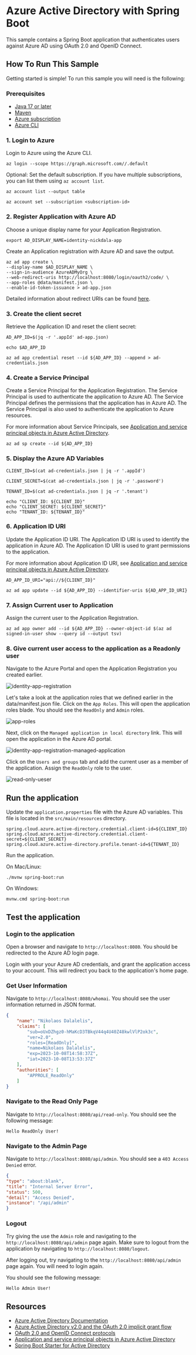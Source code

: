 # Azure Active Directory with Spring Boot

This sample contains a Spring Boot application that authenticates users against Azure AD using OAuth 2.0 and OpenID Connect.

## How To Run This Sample

Getting started is simple!  To run this sample you will need is the following:

### Prerequisites

- [Java 17 or later](http://www.oracle.com/technetwork/java/javase/downloads/index.html)
- [Maven](https://maven.apache.org/download.cgi)
- [Azure subscription](https://azure.microsoft.com/en-us/free/)
- [Azure CLI](https://docs.microsoft.com/en-us/cli/azure/install-azure-cli?view=azure-cli-latest)


### 1. Login to Azure

Login to Azure using the Azure CLI.

```shell
az login --scope https://graph.microsoft.com//.default
```

Optional: Set the default subscription. If you have multiple subscriptions, you can list them using `az account list`.

```shell
az account list --output table

az account set --subscription <subscription-id>
```

### 2. Register Application with Azure AD

Choose a unique display name for your Application Registration.

```shell
export AD_DISPLAY_NAME=identity-nickdala-app
```

Create an Application registration with Azure AD and save the output.

```shell
az ad app create \
--display-name $AD_DISPLAY_NAME \
--sign-in-audience AzureADMyOrg \
--web-redirect-uris http://localhost:8080/login/oauth2/code/ \
--app-roles @data/manifest.json \
--enable-id-token-issuance > ad-app.json
```

Detailed information about redirect URIs can be found [here](https://docs.microsoft.com/en-us/azure/active-directory/develop/quickstart-register-app#add-a-redirect-uri).

### 3. Create the client secret

Retrieve the Application ID and reset the client secret:

```shell
AD_APP_ID=$(jq -r '.appId' ad-app.json)

echo $AD_APP_ID

az ad app credential reset --id ${AD_APP_ID} --append > ad-credentials.json
```

### 4. Create a Service Principal

Create a Service Principal for the Application Registration. The Service Principal is used to authenticate the application to Azure AD. The Service Principal defines the permissions that the application has in Azure AD. The Service Principal is also used to authenticate the application to Azure resources.

For more information about Service Principals, see [Application and service principal objects in Azure Active Directory](https://docs.microsoft.com/en-us/azure/active-directory/develop/app-objects-and-service-principals).

```shell
az ad sp create --id ${AD_APP_ID}
```

### 5. Display the Azure AD Variables

```shell
CLIENT_ID=$(cat ad-credentials.json | jq -r '.appId')

CLIENT_SECRET=$(cat ad-credentials.json | jq -r '.password')

TENANT_ID=$(cat ad-credentials.json | jq -r '.tenant')

echo "CLIENT_ID: ${CLIENT_ID}"
echo "CLIENT_SECRET: ${CLIENT_SECRET}"
echo "TENANT_ID: ${TENANT_ID}"
```

### 6. Application ID URI

Update the Application ID URI. The Application ID URI is used to identify the application in Azure AD. The Application ID URI is used to grant permissions to the application.

For more information about Application ID URI, see [Application and service principal objects in Azure Active Directory](https://docs.microsoft.com/en-us/azure/active-directory/develop/app-objects-and-service-principals).

```shell
AD_APP_ID_URI="api://${CLIENT_ID}"

az ad app update --id ${AD_APP_ID} --identifier-uris ${AD_APP_ID_URI}
```

### 7. Assign Current user to Application

Assign the current user to the Application Registration.

```shell
az ad app owner add --id ${AD_APP_ID} --owner-object-id $(az ad signed-in-user show --query id --output tsv)
```

### 8. Give current user access to the application as a Readonly user

Navigate to the Azure Portal and open the Application Registration you created earlier.

![identity-app-registration](assets/identity-app-registration.png)

Let's take a look at the application roles that we defined earlier in the data/manifest.json file. Click on the `App Roles`. This will open the application roles blade. You should see the `ReadOnly` and `Admin` roles.

![app-roles](assets/app-roles.png)

Next, click on the `Managed application in local directory` link. This will open the application in the Azure AD portal.

![identity-app-registration-managed-application](assets/identity-app-registration-managed-application.png)

Click on the `Users and groups` tab and add the current user as a member of the application. Assign the `ReadOnly` role to the user.

![read-only-ueser](assets/read-only-user.png)

## Run the application

Update the `application.properties` file with the Azure AD variables. This file is located in the `src/main/resources` directory.

```shell
spring.cloud.azure.active-directory.credential.client-id=${CLIENT_ID}
spring.cloud.azure.active-directory.credential.client-secret=${CLIENT_SECRET}
spring.cloud.azure.active-directory.profile.tenant-id=${TENANT_ID}
```

Run the application.

On Mac/Linux:

```shell
./mvnw spring-boot:run
```

On Windows:

```shell
mvnw.cmd spring-boot:run
```

## Test the application


### Login to the application

Open a browser and navigate to `http://localhost:8080`. You should be redirected to the Azure AD login page.

Login with your your Azure AD credentials, and grant the application access to your account. This will redirect you back to the application's home page.

### Get User Information

Navigate to `http://localhost:8080/whomai`. You should see the user information returned in JSON format.

```json
{
    "name": "Nikolaos Dalalelis",
    "claims": [
        "sub=oUxDZhgz0-hMaKcD3TBkqV44q4U40Z48kwlVlP2ok3c",
        "ver=2.0",
        "roles=[ReadOnly]",
        "name=Nikolaos Dalalelis",
        "exp=2023-10-08T14:58:37Z",
        "iat=2023-10-08T13:53:37Z"
    ],
    "authorities": [
        "APPROLE_ReadOnly"
    ]
}
```

### Navigate to the Read Only Page

Navigate to `http://localhost:8080/api/read-only`. You should see the following message:

```text
Hello ReadOnly User!
```

### Navigate to the Admin Page

Navigate to `http://localhost:8080/api/admin`. You should see a `403 Access Denied` error.

```json
{
"type": "about:blank",
"title": "Internal Server Error",
"status": 500,
"detail": "Access Denied",
"instance": "/api/admin"
}
```

### Logout

Try giving the use the `Admin` role and navigating to the `http://localhost:8080/api/admin` page again. Make sure to logout from the application by navigating to `http://localhost:8080/logout`.

After logging out, try navigating to the `http://localhost:8080/api/admin` page again. You will need to login again.

You should see the following message:

```text
Hello Admin User!
```

## Resources

- [Azure Active Directory Documentation](https://docs.microsoft.com/en-us/azure/active-directory/)
- [Azure Active Directory v2.0 and the OAuth 2.0 implicit grant flow](https://docs.microsoft.com/en-us/azure/active-directory/develop/v2-oauth2-implicit-grant-flow)
- [OAuth 2.0 and OpenID Connect protocols](https://docs.microsoft.com/en-us/azure/active-directory/develop/active-directory-v2-protocols)
- [Application and service principal objects in Azure Active Directory](https://docs.microsoft.com/en-us/azure/active-directory/develop/app-objects-and-service-principals)
- [Spring Boot Starter for Active Directory](https://learn.microsoft.com/en-us/azure/developer/java/spring-framework/spring-boot-starter-for-azure-active-directory-developer-guide?tabs=SpringCloudAzure5x)
